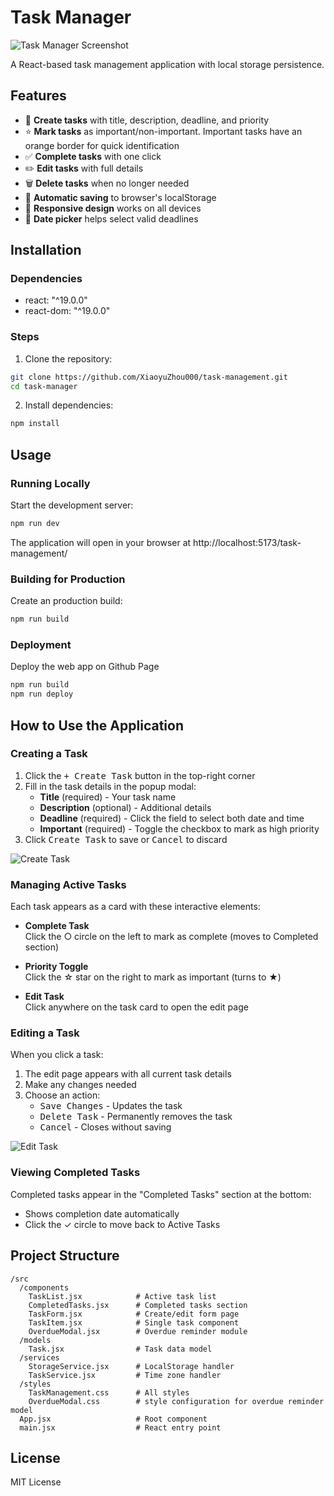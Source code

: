 # Task Manager

![Task Manager Screenshot]()

A React-based task management application with local storage persistence.

## Features

- 🚀 **Create tasks** with title, description, deadline, and priority
- ⭐ **Mark tasks** as important/non-important. Important tasks have an orange border for quick identification
- ✅ **Complete tasks** with one click
- ✏️ **Edit tasks** with full details
- 🗑️ **Delete tasks** when no longer needed
- 💾 **Automatic saving** to browser's localStorage
- 📱 **Responsive design** works on all devices
- 📅 **Date picker** helps select valid deadlines

## Installation

### Dependencies
- react: "^19.0.0"
- react-dom: "^19.0.0"

### Steps
1. Clone the repository:
``` bash
git clone https://github.com/XiaoyuZhou000/task-management.git
cd task-manager
```
2. Install dependencies:
``` bash
npm install
```
## Usage

### Running Locally

Start the development server:
``` bash
npm run dev
```
The application will open in your browser at http://localhost:5173/task-management/

### Building for Production

Create an production build:
``` bash
npm run build
```

### Deployment

Deploy the web app on Github Page
``` bash
npm run build
npm run deploy
```

## How to Use the Application

### Creating a Task
1. Click the <kbd>+ Create Task</kbd> button in the top-right corner
2. Fill in the task details in the popup modal:
   - **Title** (required) - Your task name
   - **Description** (optional) - Additional details
   - **Deadline** (required) - Click the field to select both date and time
   - **Important** (required) - Toggle the checkbox to mark as high priority
3. Click <kbd>Create Task</kbd> to save or <kbd>Cancel</kbd> to discard

![Create Task]() <!-- Add screenshot if available -->

### Managing Active Tasks
Each task appears as a card with these interactive elements:

- **Complete Task**  
  Click the ○ circle on the left to mark as complete (moves to Completed section)
  
- **Priority Toggle**  
  Click the ☆ star on the right to mark as important (turns to ★)

- **Edit Task**  
  Click anywhere on the task card to open the edit page

### Editing a Task
When you click a task:
1. The edit page appears with all current task details
2. Make any changes needed
3. Choose an action:
   - <kbd>Save Changes</kbd> - Updates the task
   - <kbd>Delete Task</kbd> - Permanently removes the task
   - <kbd>Cancel</kbd> - Closes without saving

![Edit Task]() <!-- Add screenshot if available -->

### Viewing Completed Tasks
Completed tasks appear in the "Completed Tasks" section at the bottom:
- Shows completion date automatically
- Click the ✓ circle to move back to Active Tasks

## Project Structure
```
/src
  /components
    TaskList.jsx            # Active task list
    CompletedTasks.jsx      # Completed tasks section
    TaskForm.jsx            # Create/edit form page
    TaskItem.jsx            # Single task component
    OverdueModal.jsx        # Overdue reminder module
  /models
    Task.jsx                # Task data model
  /services
    StorageService.jsx      # LocalStorage handler
    TaskService.jsx         # Time zone handler
  /styles
    TaskManagement.css      # All styles
    OverdueModal.css        # style configuration for overdue reminder model
  App.jsx                   # Root component
  main.jsx                  # React entry point
```

## License
MIT License